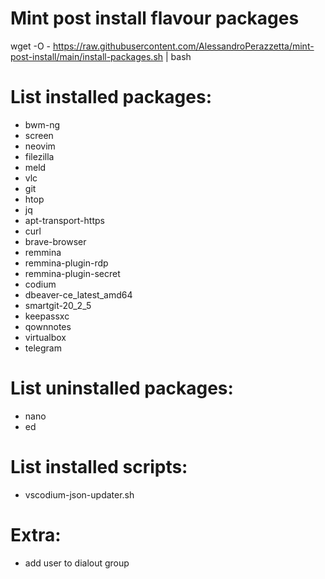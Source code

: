 # Mint post install flavour packages

wget -O - https://raw.githubusercontent.com/AlessandroPerazzetta/mint-post-install/main/install-packages.sh | bash


# List installed packages:

- bwm-ng 
- screen
- neovim 
- filezilla 
- meld 
- vlc 
- git 
- htop 
- jq
- apt-transport-https
- curl
- brave-browser
- remmina
- remmina-plugin-rdp
- remmina-plugin-secret
- codium
- dbeaver-ce_latest_amd64
- smartgit-20_2_5
- keepassxc
- qownnotes
- virtualbox
- telegram

# List uninstalled packages:

- nano
- ed

# List installed scripts:

- vscodium-json-updater.sh

# Extra:

- add user to dialout group
